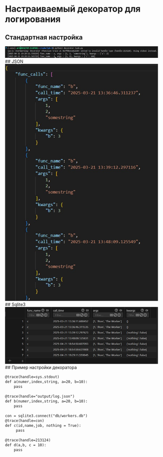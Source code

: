 # Настраиваемый декоратор для логирования
## Стандартная настройка
<img src="https://raw.githubusercontent.com/ArtemijKarandashov/term4/refs/heads/main/prog/lab-3/sc/stdout.jpg">
## JSON
<img src="https://raw.githubusercontent.com/ArtemijKarandashov/term4/refs/heads/main/prog/lab-3/sc/json.jpg">
## Sqlite3
<img src="https://raw.githubusercontent.com/ArtemijKarandashov/term4/refs/heads/main/prog/lab-3/sc/sqlite3.jpg">
## Пример настройки декоратора

```
@trace(handle=sys.stdout)
def a(numer,index,string, a=20, b=10):
    pass

@trace(handle="output/log.json")
def b(numer,index,string, a=20, b=10):
    pass

con = sqlite3.connect("db/workers.db")
@trace(handle=con)
def c(id,name,job, nothing = True):
     pass

@trace(handle=213124)
def d(a,b, c = 10):
    pass
```
